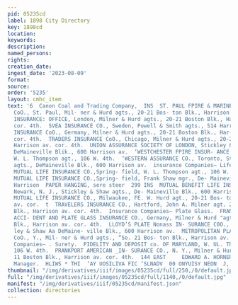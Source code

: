 ```yaml
---
pid: 05235cd
label: 1898 City Directory
key: 1898cd
location: 
keywords: 
description: 
named_persons: 
rights: 
creation_date: 
ingest_date: '2023-08-09'
format: 
source: 
order: '5235'
layout: cmhc_item
text: '6  Canon Coal and Trading Company,  INS  ST. PAUL FPIRE & MARINE IN- SURANCE
  CoO., St. Paul, Mil- ner & Hurd agts., 20-21 Bos- ton Blk., Harrison av. cor. 4th.  SUN
  INSURANCE: OFFICE, London, Milner & Hurd agts., 20-21 Boston Blk., Harrison av.
  cor. 4th.  SVEA INSURANCE CO., Sweden, Powell & Smith agts., 514 Harrison av.  THURINGA
  INSURANCE CoO., Germany, Milner & Hurd agts., 20-21 Boston Blk., Har- rison av.
  cor. 4th.  TRADERS INSURANCE CoO., Chicago, Milner & Hurd agts., 20-21 Boston Blk.,
  Harrison av. cor. 4th.  UNION ASSURANCE SOCIETY OF LONDON, Stickley & Shaw agts.,
  DeMaineville Blik., 600 Harrison av.  ‘WESTCHESTER FPIRE INSUR- ANCE  CO., New York,
  W. L. Thompson agt., 106 W. 4th.  ‘WESTERN ASSURANCE CO., Toronto, Stickley & Shaw
  agts., DeMaineville Blk., 600 Harrison av.  insurance Companies— Life.  MASSACHUSETTS
  MUTUAL LIFE INSURANCE CO.,Spring- field, W. L. Thompson agt., 106 W. 4th.  MASSACHUSETTS
  MUTUAL LIPE INSURANCE CO.,Spring- field, Frank Shaw mgr., De- Maineville Blk., 600
  Harrison  PAPER HANGING, sere steer  299 INS  MUTUAL BENEFIT LIFE INSUR- ANCE CO.,
  Newark, N. J., Stickley & Shaw agts., De- Maineville Blk., 600 Harrison av.  NORTHWESTERN
  MUTUAL LIFE INSURANCE CO., Milwaukee, FE. W. Hurd agt., 20-21 Bos- ton Blk., Harrison
  av. cor.  t  TRAVELERS INSURANCE CO., Hartford, John A. Milner agt. 20-21 Boston
  Blk., Harrison av. cor. 4th.  Insurance Companies— Plate Glass.  FRANKFORT MARINE,
  ACCI- DENT AND PLATE GLASS INSURANCE CO., Germany, Milner & Hurd "agts., 20-21 Boston
  Blk., Harrison av. cor. 4th.  LLOYD’S PLATE Nonass IN- SURANCE C0O., Y., Stick-
  ley & Shaw Aa DeMaine- ville Blk., 600 Harrison av.  METROPOLITAN PLATE GLASS INSURANCE
  CoO., Y., Mil- ner & Hurd agts., “So. 21 Bos- ton Blk., Harrison av. cor.  t  Insurance
  Companies— . Surety.  PIDELITY AND DEPOSIT co. OF MARYLAND, W. UL. Thompson agt.,
  106 W. 4th.  PRANKPORT AMERICAN _IN- SURANCE CO., N. Y., Milner & Hurd agts., 20-
  11 Boston Blk., Harrison av. cor. 4th.  144 EAST     EDWARD A. HORNER,  Pres. and
  Manager.  HLIWS * THI  ‘AY UOSILIVA FIC ‘SLNADV  00 ONYUISY NEON  J, Js, QUINN '
thumbnail: "/img/derivatives/iiif/images/05235cd/full/250,/0/default.jpg"
full: "/img/derivatives/iiif/images/05235cd/full/1140,/0/default.jpg"
manifest: "/img/derivatives/iiif/05235cd/manifest.json"
collection: directories
---
```

